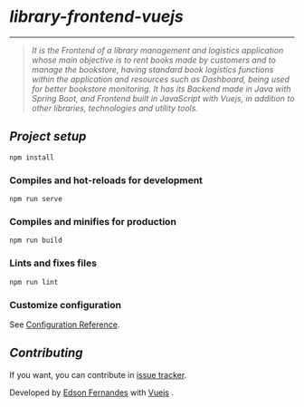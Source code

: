 # _library-frontend-vuejs_

---

> _It is the Frontend of a library management and logistics application whose main objective is to rent books made by customers and to manage the bookstore, having standard book logistics functions within the application and resources such as Dashboard, being used for better bookstore monitoring. It has its Backend made in Java with Spring Boot, and Frontend built in JavaScript with Vuejs, in addition to other libraries, technologies and utility tools._

## _Project setup_
```
npm install
```

### Compiles and hot-reloads for development
```
npm run serve
```

### Compiles and minifies for production
```
npm run build
```

### Lints and fixes files
```
npm run lint
```

### Customize configuration
See [Configuration Reference](https://cli.vuejs.org/config/).

## _Contributing_
If you want, you can contribute in
[issue tracker](https://github.com/wda-trainee/startuplog-frontend/issues/new/choose).

Developed by
[Edson Fernandes](https://github.com/edsonfsousa) with [Vuejs](https://vuejs.org/) .
